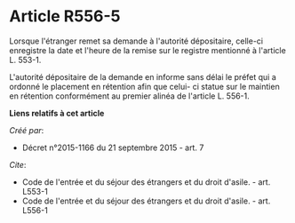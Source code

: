 # Article R556-5

Lorsque l'étranger remet sa demande à l'autorité dépositaire, celle-ci enregistre la date et l'heure de la remise sur le
registre mentionné à l'article L. 553-1. 

L'autorité dépositaire de la demande en informe sans délai le préfet qui a ordonné le placement en rétention afin que celui-
ci statue sur le maintien en rétention conformément au premier alinéa de l'article L. 556-1.

**Liens relatifs à cet article**

_Créé par_:

  - Décret n°2015-1166 du 21 septembre 2015 - art. 7

_Cite_:

  - Code de l'entrée et du séjour des étrangers et du droit d'asile. - art. L553-1
  - Code de l'entrée et du séjour des étrangers et du droit d'asile. - art. L556-1
